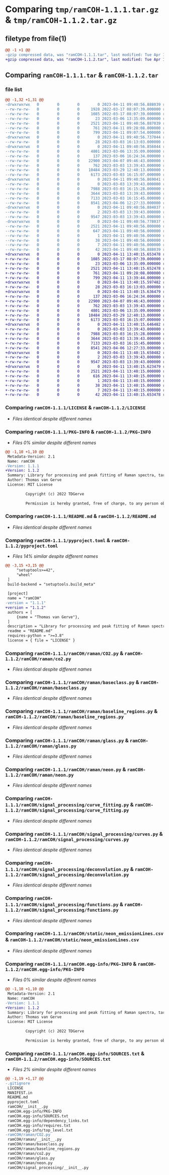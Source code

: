 # Comparing `tmp/ramCOH-1.1.1.tar.gz` & `tmp/ramCOH-1.1.2.tar.gz`

## filetype from file(1)

```diff
@@ -1 +1 @@
-gzip compressed data, was "ramCOH-1.1.1.tar", last modified: Tue Apr 11 09:40:56 2023, max compression
+gzip compressed data, was "ramCOH-1.1.2.tar", last modified: Tue Apr 11 13:40:15 2023, max compression
```

## Comparing `ramCOH-1.1.1.tar` & `ramCOH-1.1.2.tar`

### file list

```diff
@@ -1,32 +1,31 @@
-drwxrwxrwx   0        0        0        0 2023-04-11 09:40:56.888039 ramCOH-1.1.1/
--rw-rw-rw-   0        0        0     1928 2022-03-17 08:07:39.000000 ramCOH-1.1.1/.gitignore
--rw-rw-rw-   0        0        0     1085 2022-03-17 08:07:39.000000 ramCOH-1.1.1/LICENSE
--rw-rw-rw-   0        0        0       23 2023-03-06 13:35:09.000000 ramCOH-1.1.1/MANIFEST.in
--rw-rw-rw-   0        0        0     2521 2023-04-11 09:40:56.887039 ramCOH-1.1.1/PKG-INFO
--rw-rw-rw-   0        0        0      761 2023-04-11 09:28:08.000000 ramCOH-1.1.1/README.md
--rw-rw-rw-   0        0        0      799 2023-04-11 09:07:54.000000 ramCOH-1.1.1/pyproject.toml
-drwxrwxrwx   0        0        0        0 2023-04-11 09:40:56.737044 ramCOH-1.1.1/ramCOH/
--rw-rw-rw-   0        0        0       28 2023-03-03 16:13:03.000000 ramCOH-1.1.1/ramCOH/__init__.py
-drwxrwxrwx   0        0        0        0 2023-04-11 09:40:56.856044 ramCOH-1.1.1/ramCOH/raman/
--rw-rw-rw-   0        0        0     4801 2023-03-06 13:35:09.000000 ramCOH-1.1.1/ramCOH/raman/CO2.py
--rw-rw-rw-   0        0        0      137 2023-03-06 16:24:34.000000 ramCOH-1.1.1/ramCOH/raman/__init__.py
--rw-rw-rw-   0        0        0    22900 2023-04-07 09:46:43.000000 ramCOH-1.1.1/ramCOH/raman/baseclass.py
--rw-rw-rw-   0        0        0      762 2023-03-03 13:39:43.000000 ramCOH-1.1.1/ramCOH/raman/baseline_regions.py
--rw-rw-rw-   0        0        0    10484 2023-03-29 12:40:13.000000 ramCOH-1.1.1/ramCOH/raman/glass.py
--rw-rw-rw-   0        0        0     6173 2023-03-03 16:15:07.000000 ramCOH-1.1.1/ramCOH/raman/neon.py
-drwxrwxrwx   0        0        0        0 2023-04-11 09:40:56.869041 ramCOH-1.1.1/ramCOH/signal_processing/
--rw-rw-rw-   0        0        0        0 2023-03-03 13:39:43.000000 ramCOH-1.1.1/ramCOH/signal_processing/__init__.py
--rw-rw-rw-   0        0        0     7988 2023-03-03 16:15:28.000000 ramCOH-1.1.1/ramCOH/signal_processing/curve_fitting.py
--rw-rw-rw-   0        0        0     3644 2023-03-03 13:39:43.000000 ramCOH-1.1.1/ramCOH/signal_processing/curves.py
--rw-rw-rw-   0        0        0     7133 2023-03-03 16:15:45.000000 ramCOH-1.1.1/ramCOH/signal_processing/deconvolution.py
--rw-rw-rw-   0        0        0     8541 2023-04-06 12:27:33.000000 ramCOH-1.1.1/ramCOH/signal_processing/functions.py
-drwxrwxrwx   0        0        0        0 2023-04-11 09:40:56.884037 ramCOH-1.1.1/ramCOH/static/
--rw-rw-rw-   0        0        0        2 2023-03-03 13:39:43.000000 ramCOH-1.1.1/ramCOH/static/__init__.py
--rw-rw-rw-   0        0        0     9547 2023-03-03 13:39:43.000000 ramCOH-1.1.1/ramCOH/static/neon_emissionLines.csv
-drwxrwxrwx   0        0        0        0 2023-04-11 09:40:56.778037 ramCOH-1.1.1/ramCOH.egg-info/
--rw-rw-rw-   0        0        0     2521 2023-04-11 09:40:56.000000 ramCOH-1.1.1/ramCOH.egg-info/PKG-INFO
--rw-rw-rw-   0        0        0      647 2023-04-11 09:40:56.000000 ramCOH-1.1.1/ramCOH.egg-info/SOURCES.txt
--rw-rw-rw-   0        0        0        1 2023-04-11 09:40:56.000000 ramCOH-1.1.1/ramCOH.egg-info/dependency_links.txt
--rw-rw-rw-   0        0        0       38 2023-04-11 09:40:56.000000 ramCOH-1.1.1/ramCOH.egg-info/requires.txt
--rw-rw-rw-   0        0        0        7 2023-04-11 09:40:56.000000 ramCOH-1.1.1/ramCOH.egg-info/top_level.txt
--rw-rw-rw-   0        0        0       42 2023-04-11 09:40:56.888039 ramCOH-1.1.1/setup.cfg
+drwxrwxrwx   0        0        0        0 2023-04-11 13:40:15.653478 ramCOH-1.1.2/
+-rw-rw-rw-   0        0        0     1085 2022-03-17 08:07:39.000000 ramCOH-1.1.2/LICENSE
+-rw-rw-rw-   0        0        0       23 2023-03-06 13:35:09.000000 ramCOH-1.1.2/MANIFEST.in
+-rw-rw-rw-   0        0        0     2521 2023-04-11 13:40:15.652478 ramCOH-1.1.2/PKG-INFO
+-rw-rw-rw-   0        0        0      761 2023-04-11 09:28:08.000000 ramCOH-1.1.2/README.md
+-rw-rw-rw-   0        0        0      799 2023-04-11 13:39:44.000000 ramCOH-1.1.2/pyproject.toml
+drwxrwxrwx   0        0        0        0 2023-04-11 13:40:15.597482 ramCOH-1.1.2/ramCOH/
+-rw-rw-rw-   0        0        0       28 2023-03-03 16:13:03.000000 ramCOH-1.1.2/ramCOH/__init__.py
+drwxrwxrwx   0        0        0        0 2023-04-11 13:40:15.636479 ramCOH-1.1.2/ramCOH/raman/
+-rw-rw-rw-   0        0        0      137 2023-03-06 16:24:34.000000 ramCOH-1.1.2/ramCOH/raman/__init__.py
+-rw-rw-rw-   0        0        0    22900 2023-04-07 09:46:43.000000 ramCOH-1.1.2/ramCOH/raman/baseclass.py
+-rw-rw-rw-   0        0        0      762 2023-03-03 13:39:43.000000 ramCOH-1.1.2/ramCOH/raman/baseline_regions.py
+-rw-rw-rw-   0        0        0     4801 2023-03-06 13:35:09.000000 ramCOH-1.1.2/ramCOH/raman/co2.py
+-rw-rw-rw-   0        0        0    10484 2023-03-29 12:40:13.000000 ramCOH-1.1.2/ramCOH/raman/glass.py
+-rw-rw-rw-   0        0        0     6173 2023-03-03 16:15:07.000000 ramCOH-1.1.2/ramCOH/raman/neon.py
+drwxrwxrwx   0        0        0        0 2023-04-11 13:40:15.646482 ramCOH-1.1.2/ramCOH/signal_processing/
+-rw-rw-rw-   0        0        0        0 2023-03-03 13:39:43.000000 ramCOH-1.1.2/ramCOH/signal_processing/__init__.py
+-rw-rw-rw-   0        0        0     7988 2023-03-03 16:15:28.000000 ramCOH-1.1.2/ramCOH/signal_processing/curve_fitting.py
+-rw-rw-rw-   0        0        0     3644 2023-03-03 13:39:43.000000 ramCOH-1.1.2/ramCOH/signal_processing/curves.py
+-rw-rw-rw-   0        0        0     7133 2023-03-03 16:15:45.000000 ramCOH-1.1.2/ramCOH/signal_processing/deconvolution.py
+-rw-rw-rw-   0        0        0     8541 2023-04-06 12:27:33.000000 ramCOH-1.1.2/ramCOH/signal_processing/functions.py
+drwxrwxrwx   0        0        0        0 2023-04-11 13:40:15.650482 ramCOH-1.1.2/ramCOH/static/
+-rw-rw-rw-   0        0        0        2 2023-03-03 13:39:43.000000 ramCOH-1.1.2/ramCOH/static/__init__.py
+-rw-rw-rw-   0        0        0     9547 2023-03-03 13:39:43.000000 ramCOH-1.1.2/ramCOH/static/neon_emissionLines.csv
+drwxrwxrwx   0        0        0        0 2023-04-11 13:40:15.623479 ramCOH-1.1.2/ramCOH.egg-info/
+-rw-rw-rw-   0        0        0     2521 2023-04-11 13:40:15.000000 ramCOH-1.1.2/ramCOH.egg-info/PKG-INFO
+-rw-rw-rw-   0        0        0      616 2023-04-11 13:40:15.000000 ramCOH-1.1.2/ramCOH.egg-info/SOURCES.txt
+-rw-rw-rw-   0        0        0        1 2023-04-11 13:40:15.000000 ramCOH-1.1.2/ramCOH.egg-info/dependency_links.txt
+-rw-rw-rw-   0        0        0       38 2023-04-11 13:40:15.000000 ramCOH-1.1.2/ramCOH.egg-info/requires.txt
+-rw-rw-rw-   0        0        0        7 2023-04-11 13:40:15.000000 ramCOH-1.1.2/ramCOH.egg-info/top_level.txt
+-rw-rw-rw-   0        0        0       42 2023-04-11 13:40:15.653478 ramCOH-1.1.2/setup.cfg
```

### Comparing `ramCOH-1.1.1/LICENSE` & `ramCOH-1.1.2/LICENSE`

 * *Files identical despite different names*

### Comparing `ramCOH-1.1.1/PKG-INFO` & `ramCOH-1.1.2/PKG-INFO`

 * *Files 0% similar despite different names*

```diff
@@ -1,10 +1,10 @@
 Metadata-Version: 2.1
 Name: ramCOH
-Version: 1.1.1
+Version: 1.1.2
 Summary: Library for processing and peak fitting of Raman spectra, targeted at CO2 fluids and hydrous silicate glasses
 Author: Thomas van Gerve
 License: MIT License
         
         Copyright (c) 2022 TDGerve
         
         Permission is hereby granted, free of charge, to any person obtaining a copy
```

### Comparing `ramCOH-1.1.1/README.md` & `ramCOH-1.1.2/README.md`

 * *Files identical despite different names*

### Comparing `ramCOH-1.1.1/pyproject.toml` & `ramCOH-1.1.2/pyproject.toml`

 * *Files 14% similar despite different names*

```diff
@@ -3,15 +3,15 @@
     "setuptools>=42",
     "wheel"
 ]
 build-backend = "setuptools.build_meta"
 
 [project]
 name = "ramCOH"
-version = "1.1.1"
+version = "1.1.2"
 authors = [
     {name = "Thomas van Gerve"},
 ]
 description = "Library for processing and peak fitting of Raman spectra, targeted at CO2 fluids and hydrous silicate glasses"
 readme = "README.md"
 requires-python = ">=3.8"
 license = { file = "LICENSE" }
```

### Comparing `ramCOH-1.1.1/ramCOH/raman/CO2.py` & `ramCOH-1.1.2/ramCOH/raman/co2.py`

 * *Files identical despite different names*

### Comparing `ramCOH-1.1.1/ramCOH/raman/baseclass.py` & `ramCOH-1.1.2/ramCOH/raman/baseclass.py`

 * *Files identical despite different names*

### Comparing `ramCOH-1.1.1/ramCOH/raman/baseline_regions.py` & `ramCOH-1.1.2/ramCOH/raman/baseline_regions.py`

 * *Files identical despite different names*

### Comparing `ramCOH-1.1.1/ramCOH/raman/glass.py` & `ramCOH-1.1.2/ramCOH/raman/glass.py`

 * *Files identical despite different names*

### Comparing `ramCOH-1.1.1/ramCOH/raman/neon.py` & `ramCOH-1.1.2/ramCOH/raman/neon.py`

 * *Files identical despite different names*

### Comparing `ramCOH-1.1.1/ramCOH/signal_processing/curve_fitting.py` & `ramCOH-1.1.2/ramCOH/signal_processing/curve_fitting.py`

 * *Files identical despite different names*

### Comparing `ramCOH-1.1.1/ramCOH/signal_processing/curves.py` & `ramCOH-1.1.2/ramCOH/signal_processing/curves.py`

 * *Files identical despite different names*

### Comparing `ramCOH-1.1.1/ramCOH/signal_processing/deconvolution.py` & `ramCOH-1.1.2/ramCOH/signal_processing/deconvolution.py`

 * *Files identical despite different names*

### Comparing `ramCOH-1.1.1/ramCOH/signal_processing/functions.py` & `ramCOH-1.1.2/ramCOH/signal_processing/functions.py`

 * *Files identical despite different names*

### Comparing `ramCOH-1.1.1/ramCOH/static/neon_emissionLines.csv` & `ramCOH-1.1.2/ramCOH/static/neon_emissionLines.csv`

 * *Files identical despite different names*

### Comparing `ramCOH-1.1.1/ramCOH.egg-info/PKG-INFO` & `ramCOH-1.1.2/ramCOH.egg-info/PKG-INFO`

 * *Files 0% similar despite different names*

```diff
@@ -1,10 +1,10 @@
 Metadata-Version: 2.1
 Name: ramCOH
-Version: 1.1.1
+Version: 1.1.2
 Summary: Library for processing and peak fitting of Raman spectra, targeted at CO2 fluids and hydrous silicate glasses
 Author: Thomas van Gerve
 License: MIT License
         
         Copyright (c) 2022 TDGerve
         
         Permission is hereby granted, free of charge, to any person obtaining a copy
```

### Comparing `ramCOH-1.1.1/ramCOH.egg-info/SOURCES.txt` & `ramCOH-1.1.2/ramCOH.egg-info/SOURCES.txt`

 * *Files 2% similar despite different names*

```diff
@@ -1,19 +1,17 @@
-.gitignore
 LICENSE
 MANIFEST.in
 README.md
 pyproject.toml
 ramCOH/__init__.py
 ramCOH.egg-info/PKG-INFO
 ramCOH.egg-info/SOURCES.txt
 ramCOH.egg-info/dependency_links.txt
 ramCOH.egg-info/requires.txt
 ramCOH.egg-info/top_level.txt
-ramCOH/raman/CO2.py
 ramCOH/raman/__init__.py
 ramCOH/raman/baseclass.py
 ramCOH/raman/baseline_regions.py
 ramCOH/raman/co2.py
 ramCOH/raman/glass.py
 ramCOH/raman/neon.py
 ramCOH/signal_processing/__init__.py
```

